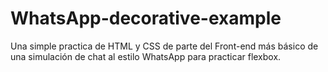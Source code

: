 # WhatsApp-decorative-example
Una simple practica de HTML y CSS de parte del Front-end más básico de una simulación de chat al estilo WhatsApp para practicar flexbox.
